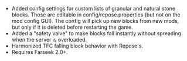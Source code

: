 - Added config settings for custom lists of granular and natural stone blocks. Those are editable in config/repose.properties (but not on the mod config GUI). The config will pick up new blocks from new mods, but only if it is deleted before restarting the game.
- Added a "safety valve" to make blocks fall instantly without spreading when the server is overloaded.
- Harmonized TFC falling block behavior with Repose's.
- Requires Farseek 2.0+.
